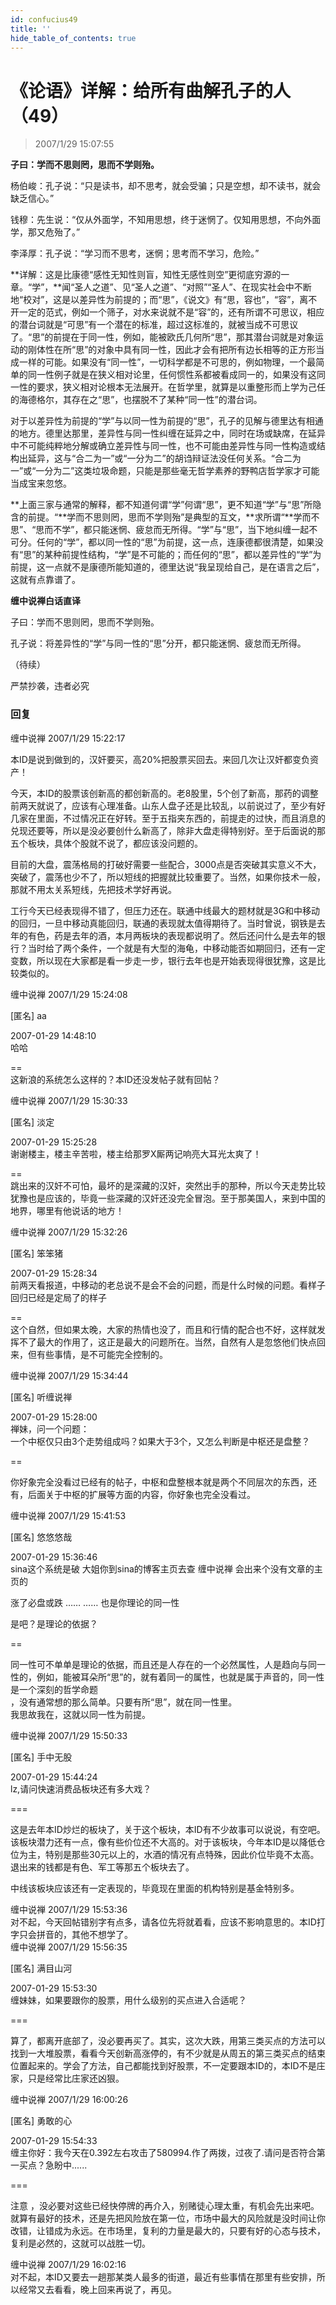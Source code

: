 ```yaml
---
id: confucius49
title: ''
hide_table_of_contents: true
---
```


# 《论语》详解：给所有曲解孔子的人（49）

> 2007/1/29 15:07:55

**子曰：学而不思则罔，思而不学则殆。**

杨伯峻：孔子说：“只是读书，却不思考，就会受骗；只是空想，却不读书，就会缺乏信心。”

钱穆：先生说：“仅从外面学，不知用思想，终于迷惘了。仅知用思想，不向外面学，那又危殆了。”

李泽厚：孔子说：“学习而不思考，迷惘；思考而不学习，危险。”

**详解：这是比康德“感性无知性则盲，知性无感性则空”更彻底穷源的一章。“学”，**闻“圣人之道”、见“圣人之道”、“对照”“圣人”、在现实社会中不断地“校对”，这是以差异性为前提的；而“思”，《说文》有“思，容也”，“容”，离不开一定的范式，例如一个筛子，对水来说就不是“容”的，还有所谓不可思议，相应的潜台词就是“可思”有一个潜在的标准，超过这标准的，就被当成不可思议了。“思”的前提在于同一性，例如，能被欧氏几何所“思”，那其潜台词就是对象运动的刚体性在所“思”的对象中具有同一性，因此才会有把所有边长相等的正方形当成一样的可能。如果没有“同一性”，一切科学都是不可思的，例如物理，一个最简单的同一性例子就是在狭义相对论里，任何惯性系都被看成同一的，如果没有这同一性的要求，狭义相对论根本无法展开。在哲学里，就算是以重整形而上学为己任的海德格尔，其存在之“思”，也摆脱不了某种“同一性”的潜台词。

对于以差异性为前提的“学”与以同一性为前提的“思”，孔子的见解与德里达有相通的地方。德里达那里，差异性与同一性纠缠在延异之中，同时在场或缺席，在延异中不可能纯粹地分解或确立差异性与同一性，也不可能由差异性与同一性构造或结构出延异，这与“合二为一”或“一分为二”的胡诌辩证法没任何关系。“合二为一”或“一分为二”这类垃圾命题，只能是那些毫无哲学素养的野鸭店哲学家才可能当成宝来忽悠。

**上面三家与通常的解释，都不知道何谓“学”何谓“思”，更不知道“学”与“思”所隐含的前提。“**学而不思则罔，思而不学则殆”是典型的互文，**求所谓“**学而不思”、“思而不学”，都只能迷惘、疲怠而无所得。“学”与“思”，当下地纠缠一起不可分。任何的“学”，都以同一性的“思”为前提，这一点，连康德都很清楚，如果没有“思”的某种前提性结构，“学”是不可能的；而任何的“思”，都以差异性的“学”为前提，这一点就不是康德所能知道的，德里达说“我呈现给自己，是在语言之后”，这就有点靠谱了。

**缠中说禅白话直译**

子曰：学而不思则罔，思而不学则殆。

孔子说：将差异性的“学”与同一性的“思”分开，都只能迷惘、疲怠而无所得。

（待续）

<div style={{fontSize: 'xxx-large', fontWeight: '500', textAlign: 'center'}}>
严禁抄袭，违者必究
</div>

### 回复

<div class='blog-comment'>
<span class='blog-comment-chan'>缠中说禅</span> 2007/1/29 15:22:17<br/>

本ID是说到做到的，汉奸要买，高20%把股票买回去。来回几次让汉奸都变负资产！

今天，本ID的股票该创新高的都创新高的。老8股里，5个创了新高，那药的调整前两天就说了，应该有心理准备。山东人盘子还是比较乱，以前说过了，至少有好几家在里面，不过情况正在好转。至于五指夹东西的，前提走的过快，而且消息的兑现还要等，所以是没必要创什么新高了，除非大盘走得特别好。至于后面说的那五个板块，具体个股就不说了，都应该没问题的。

目前的大盘，震荡格局的打破好需要一些配合，3000点是否突破其实意义不大，突破了，震荡也少不了，所以短线的把握就比较重要了。当然，如果你技术一般，那就不用太关系短线，先把技术学好再说。

工行今天已经表现得不错了，但压力还在。联通中线最大的题材就是3G和中移动的回归，一旦中移动真能回归，联通的表现就太值得期待了。当时曾说，钢铁是去年的有色，药是去年的酒，本月两板块的表现都说明了。然后还问什么是去年的银行？当时给了两个条件，一个就是有大型的海龟，中移动能否如期回归，还有一定变数，所以现在大家都是看一步走一步，银行去年也是开始表现得很犹豫，这是比较类似的。
</div>

<div class='blog-comment'>
<span class='blog-comment-chan'>缠中说禅</span> 2007/1/29 15:24:08<br/>

[匿名] aa 

 
2007-01-29 14:48:10 <br/>
哈哈 
 
==<br/>
这新浪的系统怎么这样的？本ID还没发帖子就有回帖？
</div>

<div class='blog-comment'>
<span class='blog-comment-chan'>缠中说禅</span> 2007/1/29 15:30:33<br/>

[匿名] 淡定 

 
2007-01-29 15:25:28 <br/>
谢谢楼主，楼主辛苦啦，楼主给那罗X厮两记响亮大耳光太爽了！ 
 
==<br/>
跳出来的汉奸不可怕，最坏的是深藏的汉奸，突然出手的那种，所以今天走势比较犹豫也是应该的，毕竟一些深藏的汉奸还没完全冒泡。至于那美国人，来到中国的地界，哪里有他说话的地方！
</div>

<div class='blog-comment'>
<span class='blog-comment-chan'>缠中说禅</span> 2007/1/29 15:32:26<br/>

[匿名] 笨笨猪 

 
2007-01-29 15:28:34 <br/>
前两天看报道，中移动的老总说不是会不会的问题，而是什么时候的问题。看样子回归已经是定局了的样子 
 
==<br/>
这个自然，但如果太晚，大家的热情也没了，而且和行情的配合也不好，这样就发挥不了最大的作用了，这正是最大的问题所在。当然，自然有人是忽悠他们快点回来，但有些事情，是不可能完全控制的。
</div>

<div class='blog-comment'>
<span class='blog-comment-chan'>缠中说禅</span> 2007/1/29 15:34:44<br/>

[匿名] 听缠说禅 

 
2007-01-29 15:28:00 <br/>
禅妹，问一个问题：<br/>
一个中枢仅只由3个走势组成吗？如果大于3个，又怎么判断是中枢还是盘整？ 
 
==<br/>

你好象完全没看过已经有的帖子，中枢和盘整根本就是两个不同层次的东西，还有，后面关于中枢的扩展等方面的内容，你好象也完全没看过。
</div>

<div class='blog-comment'>
<span class='blog-comment-chan'>缠中说禅</span> 2007/1/29 15:41:53<br/>

[匿名] 悠悠悠哉 

 
2007-01-29 15:36:46 <br/>
sina这个系统是破 大姐你到sina的博客主页去查 缠中说禅 会出来个没有文章的主页的


涨了必盘或跌 …… …… 也是你理论的同一性

是吧？是理论的依据？ 
 
==<br/>

同一性可不单单是理论的依据，而且还是人存在的一个必然属性，人是趋向与同一性的，例如，能被耳朵所“思”的，就有着同一的属性，也就是属于声音的，同一性是一个深刻的哲学命题<br/>
，没有通常想的那么简单。只要有所“思”，就在同一性里。<br/>
我思故我在，这就以同一性为前提。
</div>

<div class='blog-comment'>
<span class='blog-comment-chan'>缠中说禅</span> 2007/1/29 15:50:33<br/>

[匿名] 手中无股 

 
2007-01-29 15:44:24 <br/>
lz,请问快速消费品板块还有多大戏？ 
 
===

这是去年本ID炒烂的板块了，关于这个板块，本ID有不少故事可以说说，有空吧。该板块潜力还有一点，像有些价位还不大高的。对于该板块，今年本ID是以降低仓位为主，特别是那些30元以上的，水酒的情况有点特殊，因此价位毕竟不太高。退出来的钱都是有色、军工等那五个板块去了。

中线该板块应该还有一定表现的，毕竟现在里面的机构特别是基金特别多。
</div>

<div class='blog-comment'>
<span class='blog-comment-chan'>缠中说禅</span> 2007/1/29 15:53:36<br/>
对不起，今天回帖错别字有点多，请各位先将就着看，应该不影响意思的。本ID打字只会拼音的，其他不想学了。
</div>

<div class='blog-comment'>
<span class='blog-comment-chan'>缠中说禅</span> 2007/1/29 15:56:35<br/>

[匿名] 满目山河 

 
2007-01-29 15:53:30 <br/>
缠妹妹，如果要跟你的股票，用什么级别的买点进入合适呢？ 
 
===<br/>

算了，都离开底部了，没必要再买了。其实，这次大跌，用第三类买点的方法可以找到一大堆股票，看看今天创新高涨停的，有不少就是从周五的第三类买点的结束位置起来的。学会了方法，自己都能找到好股票，不一定要跟本ID的，本ID不是庄家，只是经常比庄家还凶狠。
</div>

<div class='blog-comment'>
<span class='blog-comment-chan'>缠中说禅</span> 2007/1/29 16:00:26<br/>

[匿名] 勇敢的心 

 
2007-01-29 15:54:33 <br/>
缠主你好：我今天在0.392左右攻击了580994.作了两拨，过夜了.请问是否符合第一买点？急盼中...... 
 

===<br/>

注意 ，没必要对这些已经快停牌的再介入，别赌徒心理太重，有机会先出来吧。就算有最好的技术，还是先把风险放在第一位，市场中最大的风险就是没时间让你改错，让错成为永远。在市场里，复利的力量是最大的，只要有好的心态与技术，复利是必然的，这就可以战胜一切。
</div>

<div class='blog-comment'>
<span class='blog-comment-chan'>缠中说禅</span> 2007/1/29 16:02:16<br/>
对不起，本ID又要去一趟那某类人最多的街道，最近有些事情在那里有些安排，所以经常又去看看，晚上回来再说了，再见。
</div>